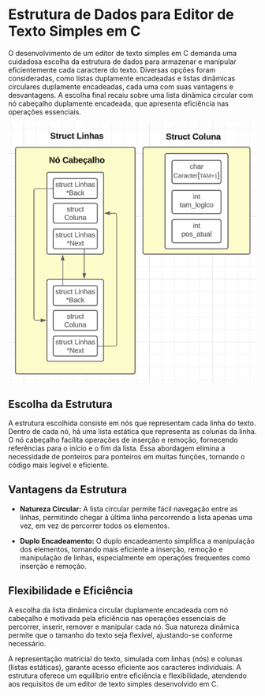 # Estrutura de Dados para Editor de Texto Simples em C

O desenvolvimento de um editor de texto simples em C demanda uma cuidadosa escolha da estrutura de dados para armazenar e manipular eficientemente cada caractere do texto. Diversas opções foram consideradas, como listas duplamente encadeadas e listas dinâmicas circulares duplamente encadeadas, cada uma com suas vantagens e desvantagens. A escolha final recaiu sobre uma lista dinâmica circular com nó cabeçalho duplamente encadeada, que apresenta eficiência nas operações essenciais.

![Estrutura de Dados](img/estrutura.png)

## Escolha da Estrutura

A estrutura escolhida consiste em nós que representam cada linha do texto. Dentro de cada nó, há uma lista estática que representa as colunas da linha. O nó cabeçalho facilita operações de inserção e remoção, fornecendo referências para o início e o fim da lista. Essa abordagem elimina a necessidade de ponteiros para ponteiros em muitas funções, tornando o código mais legível e eficiente.

## Vantagens da Estrutura

- **Natureza Circular:** A lista circular permite fácil navegação entre as linhas, permitindo chegar à última linha percorrendo a lista apenas uma vez, em vez de percorrer todos os elementos.
  
- **Duplo Encadeamento:** O duplo encadeamento simplifica a manipulação dos elementos, tornando mais eficiente a inserção, remoção e manipulação de linhas, especialmente em operações frequentes como inserção e remoção.

## Flexibilidade e Eficiência

A escolha da lista dinâmica circular duplamente encadeada com nó cabeçalho é motivada pela eficiência nas operações essenciais de percorrer, inserir, remover e manipular cada nó. Sua natureza dinâmica permite que o tamanho do texto seja flexível, ajustando-se conforme necessário. 

A representação matricial do texto, simulada com linhas (nós) e colunas (listas estáticas), garante acesso eficiente aos caracteres individuais. A estrutura oferece um equilíbrio entre eficiência e flexibilidade, atendendo aos requisitos de um editor de texto simples desenvolvido em C.
